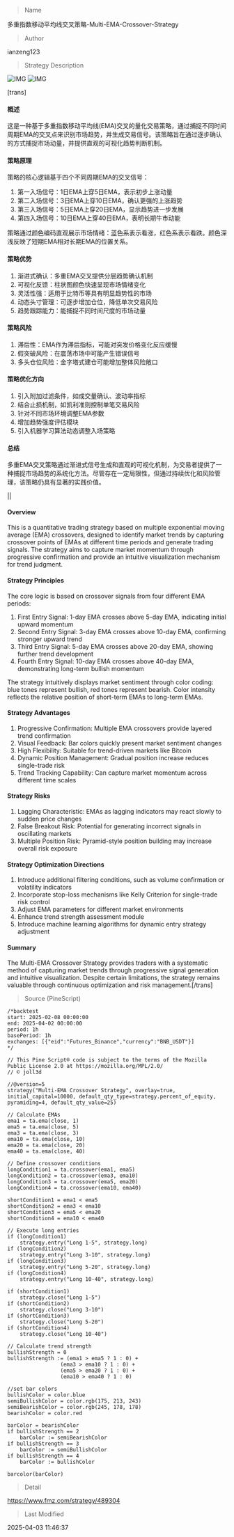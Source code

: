 
> Name

多重指数移动平均线交叉策略-Multi-EMA-Crossover-Strategy

> Author

ianzeng123

> Strategy Description

![IMG](https://www.fmz.com/upload/asset/2d905a89e352e0bb60ca7.png)
![IMG](https://www.fmz.com/upload/asset/2d84018b4e9fbcb14d072.png)



[trans]
#### 概述

这是一种基于多重指数移动平均线(EMA)交叉的量化交易策略，通过捕捉不同时间周期EMA的交叉点来识别市场趋势，并生成交易信号。该策略旨在通过逐步确认的方式捕捉市场动量，并提供直观的可视化趋势判断机制。

#### 策略原理

策略的核心逻辑基于四个不同周期EMA的交叉信号：
1. 第一入场信号：1日EMA上穿5日EMA，表示初步上涨动量
2. 第二入场信号：3日EMA上穿10日EMA，确认更强的上涨趋势
3. 第三入场信号：5日EMA上穿20日EMA，显示趋势进一步发展
4. 第四入场信号：10日EMA上穿40日EMA，表明长期牛市动能

策略通过颜色编码直观展示市场情绪：蓝色系表示看涨，红色系表示看跌。颜色深浅反映了短期EMA相对长期EMA的位置关系。

#### 策略优势

1. 渐进式确认：多重EMA交叉提供分层趋势确认机制
2. 可视化反馈：柱状图颜色快速呈现市场情绪变化
3. 灵活性强：适用于比特币等具有明显趋势性的市场
4. 动态头寸管理：可逐步增加仓位，降低单次交易风险
5. 趋势跟踪能力：能捕捉不同时间尺度的市场动量

#### 策略风险

1. 滞后性：EMA作为滞后指标，可能对突发价格变化反应缓慢
2. 假突破风险：在震荡市场中可能产生错误信号
3. 多头仓位风险：金字塔式建仓可能增加整体风险敞口

#### 策略优化方向

1. 引入附加过滤条件，如成交量确认、波动率指标
2. 结合止损机制，如凯利准则控制单笔交易风险
3. 针对不同市场环境调整EMA参数
4. 增加趋势强度评估模块
5. 引入机器学习算法动态调整入场策略

#### 总结

多重EMA交叉策略通过渐进式信号生成和直观的可视化机制，为交易者提供了一种捕捉市场趋势的系统化方法。尽管存在一定局限性，但通过持续优化和风险管理，该策略仍具有显著的实践价值。

|| 

#### Overview

This is a quantitative trading strategy based on multiple exponential moving average (EMA) crossovers, designed to identify market trends by capturing crossover points of EMAs at different time periods and generate trading signals. The strategy aims to capture market momentum through progressive confirmation and provide an intuitive visualization mechanism for trend judgment.

#### Strategy Principles

The core logic is based on crossover signals from four different EMA periods:
1. First Entry Signal: 1-day EMA crosses above 5-day EMA, indicating initial upward momentum
2. Second Entry Signal: 3-day EMA crosses above 10-day EMA, confirming stronger upward trend
3. Third Entry Signal: 5-day EMA crosses above 20-day EMA, showing further trend development
4. Fourth Entry Signal: 10-day EMA crosses above 40-day EMA, demonstrating long-term bullish momentum

The strategy intuitively displays market sentiment through color coding: blue tones represent bullish, red tones represent bearish. Color intensity reflects the relative position of short-term EMAs to long-term EMAs.

#### Strategy Advantages

1. Progressive Confirmation: Multiple EMA crossovers provide layered trend confirmation
2. Visual Feedback: Bar colors quickly present market sentiment changes
3. High Flexibility: Suitable for trend-driven markets like Bitcoin
4. Dynamic Position Management: Gradual position increase reduces single-trade risk
5. Trend Tracking Capability: Can capture market momentum across different time scales

#### Strategy Risks

1. Lagging Characteristic: EMAs as lagging indicators may react slowly to sudden price changes
2. False Breakout Risk: Potential for generating incorrect signals in oscillating markets
3. Multiple Position Risk: Pyramid-style position building may increase overall risk exposure

#### Strategy Optimization Directions

1. Introduce additional filtering conditions, such as volume confirmation or volatility indicators
2. Incorporate stop-loss mechanisms like Kelly Criterion for single-trade risk control
3. Adjust EMA parameters for different market environments
4. Enhance trend strength assessment module
5. Introduce machine learning algorithms for dynamic entry strategy adjustment

#### Summary

The Multi-EMA Crossover Strategy provides traders with a systematic method of capturing market trends through progressive signal generation and intuitive visualization. Despite certain limitations, the strategy remains valuable through continuous optimization and risk management.[/trans]



> Source (PineScript)

``` pinescript
/*backtest
start: 2025-02-08 00:00:00
end: 2025-04-02 00:00:00
period: 1h
basePeriod: 1h
exchanges: [{"eid":"Futures_Binance","currency":"BNB_USDT"}]
*/

// This Pine Script® code is subject to the terms of the Mozilla Public License 2.0 at https://mozilla.org/MPL/2.0/
// © joll3d

//@version=5
strategy("Multi-EMA Crossover Strategy", overlay=true, initial_capital=10000, default_qty_type=strategy.percent_of_equity, pyramiding=4, default_qty_value=25)

// Calculate EMAs
ema1 = ta.ema(close, 1)
ema5 = ta.ema(close, 5)
ema3 = ta.ema(close, 3)
ema10 = ta.ema(close, 10)
ema20 = ta.ema(close, 20)
ema40 = ta.ema(close, 40)

// Define crossover conditions
longCondition1 = ta.crossover(ema1, ema5)
longCondition2 = ta.crossover(ema3, ema10)
longCondition3 = ta.crossover(ema5, ema20)
longCondition4 = ta.crossover(ema10, ema40)

shortCondition1 = ema1 < ema5
shortCondition2 = ema3 < ema10
shortCondition3 = ema5 < ema20
shortCondition4 = ema10 < ema40

// Execute long entries
if (longCondition1)
    strategy.entry("Long 1-5", strategy.long)
if (longCondition2)
    strategy.entry("Long 3-10", strategy.long)
if (longCondition3)
    strategy.entry("Long 5-20", strategy.long)
if (longCondition4)
    strategy.entry("Long 10-40", strategy.long)

if (shortCondition1)
    strategy.close("Long 1-5")
if (shortCondition2)
    strategy.close("Long 3-10")
if (shortCondition3)
    strategy.close("Long 5-20")
if (shortCondition4)
    strategy.close("Long 10-40")

// Calculate trend strength
bullishStrength = 0
bullishStrength := (ema1 > ema5 ? 1 : 0) + 
                 (ema3 > ema10 ? 1 : 0) + 
                 (ema5 > ema20 ? 1 : 0) + 
                 (ema10 > ema40 ? 1 : 0)

//set bar colors
bullishColor = color.blue
semiBullishColor = color.rgb(175, 213, 243)
semiBearishColor = color.rgb(245, 178, 178)
bearishColor = color.red

barColor = bearishColor
if bullishStrength == 2
    barColor := semiBearishColor
if bullishStrength == 3
    barColor := semiBullishColor
if bullishStrength == 4
    barColor := bullishColor

barcolor(barColor)

```

> Detail

https://www.fmz.com/strategy/489304

> Last Modified

2025-04-03 11:46:37
